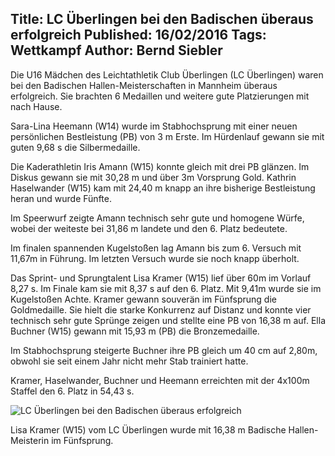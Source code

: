 Title: LC Überlingen bei den Badischen überaus erfolgreich
Published: 16/02/2016
Tags: Wettkampf
Author: Bernd Siebler
---

Die U16 Mädchen des Leichtathletik Club Überlingen (LC Überlingen) waren bei den Badischen Hallen-Meisterschaften in Mannheim überaus erfolgreich. Sie brachten 6 Medaillen und weitere gute Platzierungen mit nach Hause.

Sara-Lina Heemann (W14) wurde im Stabhochsprung mit einer neuen persönlichen Bestleistung (PB) von 3 m Erste. Im Hürdenlauf gewann sie mit guten 9,68 s die Silbermedaille.

Die Kaderathletin Iris Amann (W15) konnte gleich mit drei PB glänzen. Im Diskus gewann sie mit 30,28 m und über 3m Vorsprung Gold. Kathrin Haselwander (W15) kam mit 24,40 m knapp an ihre bisherige Bestleistung heran und wurde Fünfte.

Im Speerwurf zeigte Amann technisch sehr gute und homogene Würfe, wobei der weiteste bei 31,86 m landete und den 6. Platz bedeutete.

Im finalen spannenden Kugelstoßen lag Amann bis zum 6. Versuch mit 11,67m in Führung. Im letzten Versuch wurde sie noch knapp überholt.

Das Sprint- und Sprungtalent Lisa Kramer (W15) lief über 60m im Vorlauf 8,27 s. Im Finale kam sie mit 8,37 s auf den 6. Platz. Mit 9,41m wurde sie im Kugelstoßen Achte. Kramer gewann souverän im Fünfsprung die Goldmedaille. Sie hielt die starke Konkurrenz auf Distanz und konnte vier technisch sehr gute Sprünge zeigen und stellte eine PB von 16,38 m auf. Ella Buchner (W15) gewann mit 15,93 m (PB) die Bronzemedaille.

Im Stabhochsprung steigerte Buchner ihre PB gleich um 40 cm auf 2,80m, obwohl sie seit einem Jahr nicht mehr Stab trainiert hatte.

Kramer, Haselwander, Buchner und Heemann erreichten mit der 4x100m Staffel den 6. Platz in 54,43 s.

![LC Überlingen bei den Badischen überaus erfolgreich](/blog/assets/2016/2016-02-16-lc-ueberlingen-bei-badischen-erfolgreich.jpg)

Lisa Kramer (W15) vom LC Überlingen wurde mit 16,38 m Badische Hallen-Meisterin im Fünfsprung.